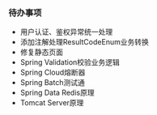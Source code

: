 ### 待办事项
- 用户认证、鉴权异常统一处理
- 添加注解处理ResultCodeEnum业务转换
- 修复静态页面
- Spring Validation校验业务逻辑
- Spring Cloud熔断器
- Spring Batch测试通
- Spring Data Redis原理
- Tomcat Server原理